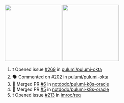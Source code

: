 <a href="https://github.com/notdodo"><img src="https://github-readme-stats.vercel.app/api?username=notdodo&count_private=true&theme=dark" height="180" /></a> <a href="https://github.com/notdodo"><img src="https://github-readme-stats.vercel.app/api/top-langs/?username=notdodo&langs_count=8&theme=dark&hide=tex,java,html,css&layout=compact" height="180" /></a>

<!--START_SECTION:activity-->
1. ❗️ Opened issue [#269](https://github.com/pulumi/pulumi-okta/issues/269) in [pulumi/pulumi-okta](https://github.com/pulumi/pulumi-okta)
2. 🗣 Commented on [#202](https://github.com/pulumi/pulumi-okta/issues/202) in [pulumi/pulumi-okta](https://github.com/pulumi/pulumi-okta)
3. 🎉 Merged PR [#6](https://github.com/notdodo/pulumi-k8s-oracle/pull/6) in [notdodo/pulumi-k8s-oracle](https://github.com/notdodo/pulumi-k8s-oracle)
4. 🎉 Merged PR [#5](https://github.com/notdodo/pulumi-k8s-oracle/pull/5) in [notdodo/pulumi-k8s-oracle](https://github.com/notdodo/pulumi-k8s-oracle)
5. ❗️ Opened issue [#213](https://github.com/imroc/req/issues/213) in [imroc/req](https://github.com/imroc/req)
<!--END_SECTION:activity-->
